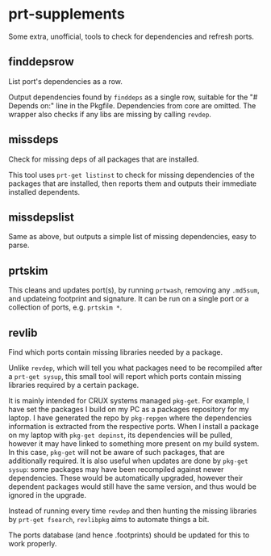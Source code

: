 # prt-supplements
Some extra, unofficial, tools to check for dependencies and refresh ports.

## finddepsrow
List port's dependencies as a row.

Output dependencies found by `finddeps` as a single row, suitable for
the "# Depends on:" line in the Pkgfile. Dependencies from core are
omitted. The wrapper also checks if any libs are missing by calling
`revdep`.

## missdeps
Check for missing deps of all packages that are installed.

This tool uses `prt-get listinst` to check for missing dependencies of
the packages that are installed, then reports them and outputs their
immediate installed dependents.

## missdepslist
Same as above, but outputs a simple list of missing dependencies, easy
to parse.

## prtskim
This cleans and updates port(s), by running `prtwash`, removing any
`.md5sum`, and updateing footprint and signature. It can be run on a
single port or a collection of ports, e.g. `prtskim *`.

## revlib
Find which ports contain missing libraries needed by a package.

Unlike `revdep`, which will tell you what packages need to be recompiled
after a `prt-get sysup`, this small tool will report which ports contain
missing libraries required by a certain package. 

It is mainly intended for CRUX systems managed `pkg-get`. For example,
I have set the packages I build on my PC as a packages repository for my
laptop. I have generated the repo by `pkg-repgen` where the dependencies
information is extracted from the respective ports. When I install a
package on my laptop with `pkg-get depinst`, its dependencies will be
pulled, however it may have linked to something more present on my build
system. In this case, `pkg-get` will not be aware of such packages,
that are additionally required. It is also useful when updates are done
by `pkg-get sysup`: some packages may have been recompiled against newer
dependencies. These would be automatically upgraded, however their
dependent packages would still have the same version, and thus would be
ignored in the upgrade.

Instead of running every time `revdep` and then hunting the missing
libraries by `prt-get fsearch`, `revlibpkg` aims to automate things a
bit.

The ports database (and hence .footprints) should be updated for this to
work properly.
